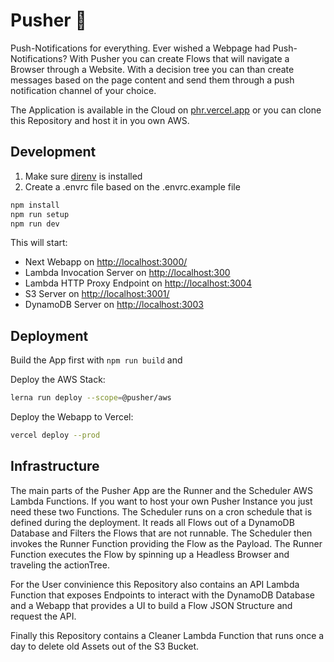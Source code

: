 # Pusher 💪

Push-Notifications for everything. Ever wished a Webpage had Push-Notifications? With Pusher you can create Flows that will navigate a Browser through a Website. With a decision tree you can than create messages based on the page content and send them through a push notification channel of your choice.

The Application is available in the Cloud on [phr.vercel.app](https://phr.vercel.app) or you can clone this Repository and host it in you own AWS.

## Development

1. Make sure [direnv](https://direnv.net/) is installed
2. Create a .envrc file based on the .envrc.example file

```sh
npm install
npm run setup
npm run dev
```

This will start:

- Next Webapp on <http://localhost:3000/>
- Lambda Invocation Server on <http://localhost:300>
- Lambda HTTP Proxy Endpoint on <http://localhost:3004>
- S3 Server on <http://localhost:3001/>
- DynamoDB Server on <http://localhost:3003>

## Deployment

Build the App first with `npm run build` and

Deploy the AWS Stack:

```sh
lerna run deploy --scope=@pusher/aws
```

Deploy the Webapp to Vercel:

```sh
vercel deploy --prod
```

## Infrastructure

The main parts of the Pusher App are the Runner and the Scheduler AWS Lambda Functions. If you want to host your own Pusher Instance you just need these two Functions. The Scheduler runs on a cron schedule that is defined during the deployment. It reads all Flows out of a DynamoDB Database and Filters the Flows that are not runnable. The Scheduler then invokes the Runner Function providing the Flow as the Payload. The Runner Function executes the Flow by spinning up a Headless Browser and traveling the actionTree.

For the User convinience this Repository also contains an API Lambda Function that exposes Endpoints to interact with the DynamoDB Database and a Webapp that provides a UI to build a Flow JSON Structure and request the API.

Finally this Repository contains a Cleaner Lambda Function that runs once a day to delete old Assets out of the S3 Bucket.
